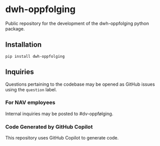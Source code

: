 # dwh-oppfolging
Public repository for the development of the dwh-oppfolging python package.

## Installation
`pip install dwh-oppfolging`

## Inquiries
Questions pertaining to the codebase may be opened as GitHub issues using the `question` label.

### For NAV employees
Internal inquiries may be posted to #dv-oppfølging.

### Code Generated by GitHub Copilot
This repository uses GitHub Copilot to generate code.
